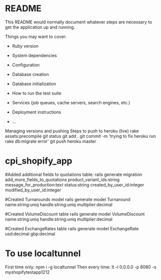 # README

This README would normally document whatever steps are necessary to get the
application up and running.

Things you may want to cover:

* Ruby version

* System dependencies

* Configuration

* Database creation

* Database initialization

* How to run the test suite

* Services (job queues, cache servers, search engines, etc.)

* Deployment instructions

* ...

Managing versions and pushing
Steps to push to heroku (live)
rake assets:precompile
git status
git add .
git commit -m 'trying to fix heroku run rake db:migrate error'
git push heroku master

# cpi_shopify_app

#Added additional fields to quotations table:
rails generate migration add_more_fields_to_quotations product_variant_ids:string message_for_production:text status:string created_by_user_id:integer modified_by_user_id:integer

#Created Turnarounds model
rails generate model Turnaround name:string:uniq handle:string:uniq multiplier:decimal

#Created VolumeDiscount table
rails generate model VolumeDiscount name:string:uniq handle:string:uniq multiplier:decimal

#Created ExchangeRates table
rails generate model ExchangeRate usd:decimal gbp:decimal

# To use localtunnel
First time only: npm i -g localtunnel
Then every time: lt -l 0.0.0.0 -p 8080 -s myshopifytestapp1212